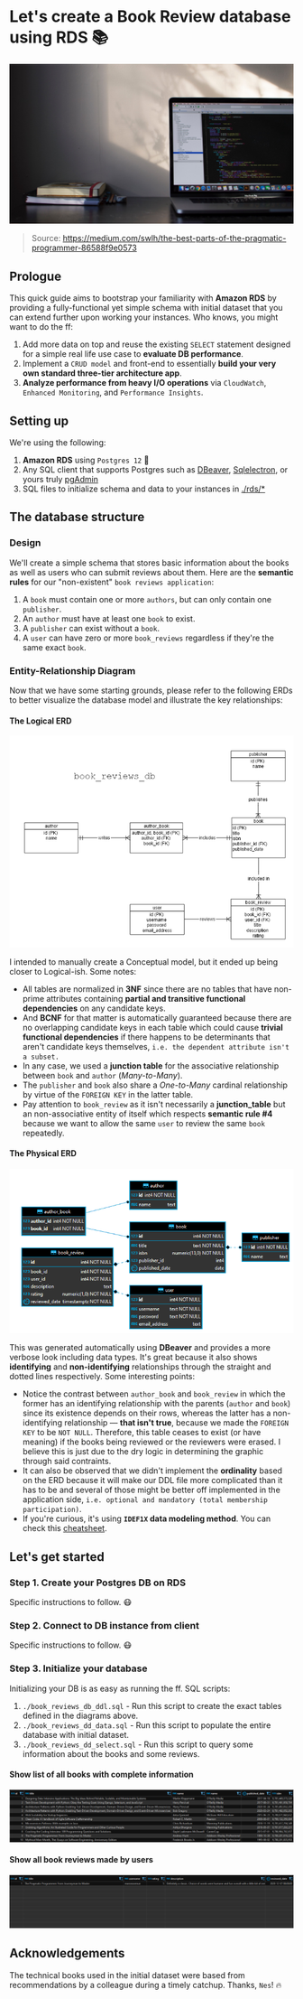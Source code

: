 # Let's create a Book Review database using RDS :books:
![Book Review DB splash](./images/book-reviews-db-splash.jpeg)
> Source: https://medium.com/swlh/the-best-parts-of-the-pragmatic-programmer-86588f9e0573

## Prologue
This quick guide aims to bootstrap your familiarity with **Amazon RDS** by providing a fully-functional yet simple schema with initial dataset that you can extend further upon working your instances. Who knows, you might want to do the ff:
  1. Add more data on top and reuse the existing `SELECT` statement designed for a simple real life use case to **evaluate DB performance**.
  1. Implement a `CRUD model` and front-end to essentially **build your very own standard three-tier architecture app**.
  1. **Analyze performance from heavy I/O operations** via `CloudWatch`, `Enhanced Monitoring`, and `Performance Insights`. 

## Setting up
We're using the following:
  1. **Amazon RDS** using `Postgres 12` :elephant:
  1. Any SQL client that supports Postgres such as [DBeaver](https://dbeaver.io/), [Sqlelectron](https://sqlectron.github.io/), or yours truly [pgAdmin](https://www.pgadmin.org/)
  1. SQL files to initialize schema and data to your instances in [./rds/*](https://github.com/maronavenue/aws-learning-path/tree/main/rds)

## The database structure

### Design
We'll create a simple schema that stores basic information about the books as well as users who can submit reviews about them. Here are the **semantic rules** for our "non-existent" `book reviews application`:
  1. A `book` must contain one or more `authors`, but can only contain one `publisher`.
  1. An `author` must have at least one `book` to exist.
  1. A `publisher` can exist without a `book`.
  1. A `user` can have zero or more `book_reviews` regardless if they're the same exact `book`.

### Entity-Relationship Diagram
Now that we have some starting grounds, please refer to the following ERDs to better visualize the database model and illustrate the key relationships:

#### The Logical ERD
![Book Review DB logical erd](./images/book-reviews-db-erd-manual.png)

I intended to manually create a Conceptual model, but it ended up being closer to Logical-ish. Some notes:
  * All tables are normalized in **3NF** since there are no tables that have non-prime attributes containing **partial and transitive functional dependencies** on any candidate keys.
  * And **BCNF** for that matter is automatically guaranteed because there are no overlapping candidate keys in each table which could cause **trivial functional dependencies** if there happens to be determinants that aren't candidate keys themselves, `i.e. the dependent attribute isn't a subset.`
  * In any case, we used a **junction table** for the associative relationship between `book` and `author` (*Many-to-Many*).
  * The `publisher` and `book` also share a *One-to-Many* cardinal relationship by virtue of the `FOREIGN KEY` in the latter table.
  * Pay attention to `book_review` as it isn't necessarily a **junction_table** but an non-associative entity of itself which respects **semantic rule #4** because we want to allow the same `user` to review the same `book` repeatedly.

#### The Physical ERD
![Book Review DB physical erd](./images/book-reviews-db-erd-dbeaver.png)

This was generated automatically using **DBeaver** and provides a more verbose look including data types. It's great because it also shows **identifying** and **non-identifying** relationships through the straight and dotted lines respectively. Some interesting points:
  * Notice the contrast between `author_book` and `book_review` in which the former has an identifying relationship with the parents (`author` and `book`) since its existence depends on their rows, whereas the latter has a non-identifying relationship — **that isn't true**, because we made the `FOREIGN KEY` to be `NOT NULL`. Therefore, this table ceases to exist (or have meaning) if the books being reviewed or the reviewers were erased. I believe this is just due to the dry logic in determining the graphic through said contraints.
  * It can also be observed that we didn't implement the **ordinality** based on the ERD because it will make our DDL file more complicated than it has to be and several of those might be better off implemented in the application side, `i.e. optional and mandatory (total membership participation)`.
  * If you're curious, it's using **`IDEF1X` data modeling method**. You can check this [cheatsheet](http://www.32geeks.com/classes/resources/IDEF1X_Cheat_Sheet.pdf).

## Let's get started

### Step 1. Create your Postgres DB on RDS
Specific instructions to follow. :mask:

### Step 2. Connect to DB instance from client
Specific instructions to follow. :mask:

### Step 3. Initialize your database
Initializing your DB is as easy as running the ff. SQL scripts:
  1. `./book_reviews_db_ddl.sql` - Run this script to create the exact tables defined in the diagrams above.
  1. `./book_reviews_dd_data.sql` - Run this script to populate the entire database with initial dataset.
  1. `./book_reviews_dd_select.sql` - Run this script to query some information about the books and some reviews.

#### Show list of all books with complete information
![Book Review DB book information](./images/book-reviews-db-show-book-info.png)

#### Show all book reviews made by users
![Book Review DB book reviews](./images/book-reviews-db-show-book-reviews.png)

## Acknowledgements
The technical books used in the initial dataset were based from recommendations by a colleague during a timely catchup. Thanks, `Nes`! :fire:
